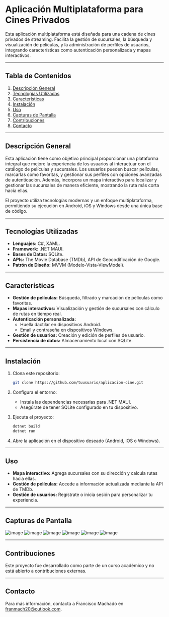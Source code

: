 # Aplicación Multiplataforma para Cines Privados

Esta aplicación multiplataforma está diseñada para una cadena de cines privados de streaming. Facilita la gestión de sucursales, la búsqueda y visualización de películas, y la administración de perfiles de usuarios, integrando características como autenticación personalizada y mapas interactivos.

---

## Tabla de Contenidos
1. [Descripción General](#descripción-general)
2. [Tecnologías Utilizadas](#tecnologías-utilizadas)
3. [Características](#características)
4. [Instalación](#instalación)
5. [Uso](#uso)
6. [Capturas de Pantalla](#capturas-de-pantalla)
7. [Contribuciones](#contribuciones)
8. [Contacto](#contacto)

---

## Descripción General
Esta aplicación tiene como objetivo principal proporcionar una plataforma integral que mejore la experiencia de los usuarios al interactuar con el catálogo de películas y sucursales. Los usuarios pueden buscar películas, marcarlas como favoritas, y gestionar sus perfiles con opciones avanzadas de autenticación. Además, incorpora un mapa interactivo para localizar y gestionar las sucursales de manera eficiente, mostrando la ruta más corta hacia ellas.

El proyecto utiliza tecnologías modernas y un enfoque multiplataforma, permitiendo su ejecución en Android, iOS y Windows desde una única base de código.

---

## Tecnologías Utilizadas
- **Lenguajes:** C#, XAML.
- **Framework:** .NET MAUI.
- **Bases de Datos:** SQLite.
- **APIs:** The Movie Database (TMDb), API de Geocodificación de Google.
- **Patrón de Diseño:** MVVM (Modelo-Vista-ViewModel).

---

## Características
- **Gestión de películas:** Búsqueda, filtrado y marcación de películas como favoritas.
- **Mapas interactivos:** Visualización y gestión de sucursales con cálculo de rutas en tiempo real.
- **Autenticación personalizada:**
  - Huella dactilar en dispositivos Android.
  - Email y contraseña en dispositivos Windows.
- **Gestión de usuarios:** Creación y edición de perfiles de usuario.
- **Persistencia de datos:** Almacenamiento local con SQLite.

---

## Instalación
1. Clona este repositorio:
   ```bash
   git clone https://github.com/tuusuario/aplicacion-cine.git
   ```
2. Configura el entorno:
   - Instala las dependencias necesarias para .NET MAUI.
   - Asegúrate de tener SQLite configurado en tu dispositivo.

3. Ejecuta el proyecto:
   ```bash
   dotnet build
   dotnet run
   ```

4. Abre la aplicación en el dispositivo deseado (Android, iOS o Windows).

---

## Uso
- **Mapa interactivo:** Agrega sucursales con su dirección y calcula rutas hacia ellas.
- **Gestión de películas:** Accede a información actualizada mediante la API de TMDb.
- **Gestión de usuarios:** Regístrate o inicia sesión para personalizar tu experiencia.

---

## Capturas de Pantalla
![image](https://github.com/user-attachments/assets/284476bb-2836-4a35-9e04-3d9d99ee4124)
![image](https://github.com/user-attachments/assets/ab7ed748-fe33-4bfc-a9ac-53277c9056ce)
![image](https://github.com/user-attachments/assets/9dc9bec8-0f10-45f0-ab53-7b988d5a2c40)
![image](https://github.com/user-attachments/assets/955510c3-24fb-47ea-ad79-e1cfa64e23d0)
![image](https://github.com/user-attachments/assets/2b50a851-171d-40d9-b5bb-31c7952caf06)
![image](https://github.com/user-attachments/assets/ee98936b-ee81-4133-829e-983eecb53298)

---

## Contribuciones
Este proyecto fue desarrollado como parte de un curso académico y no está abierto a contribuciones externas.

---

## Contacto
Para más información, contacta a Francisco Machado en [franmach20@outlook.com](mailto:franmach20@outlook.com).
